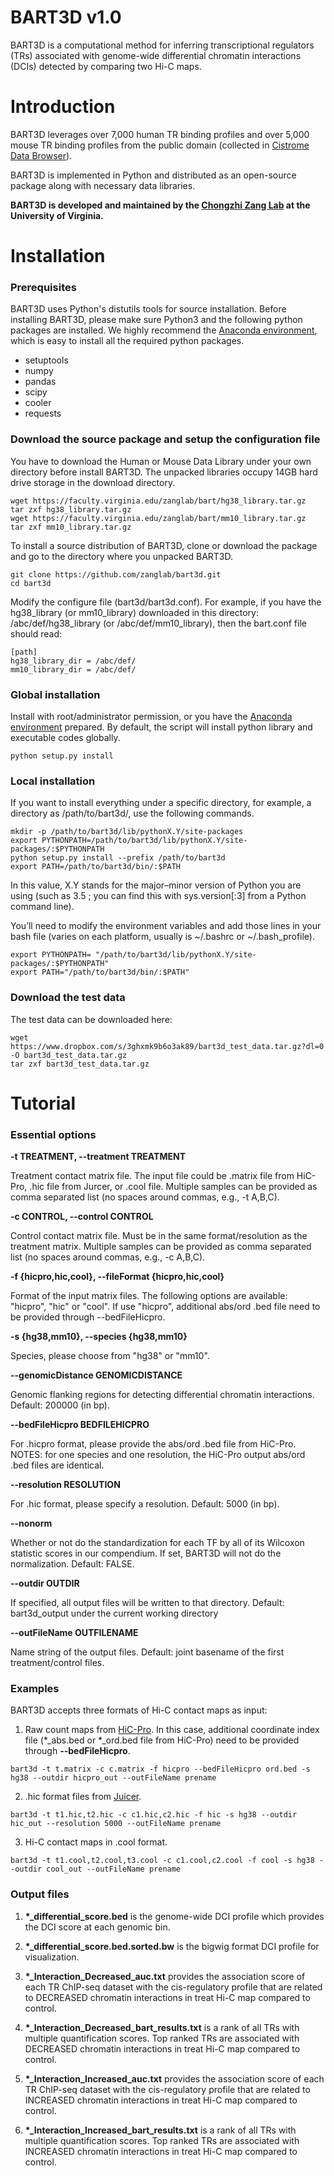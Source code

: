 
# BART3D v1.0

BART3D is a computational method for inferring transcriptional regulators (TRs) associated with genome-wide differential chromatin interactions (DCIs) detected by comparing two Hi-C maps.

# Introduction

BART3D leverages over 7,000 human TR binding profiles and over 5,000 mouse TR binding profiles from the public domain (collected in <a href="http://cistrome.org/db/">Cistrome Data Browser</a>).

BART3D is implemented in Python and distributed as an open-source package along with necessary data libraries.

**BART3D is developed and maintained by the <a href="https://faculty.virginia.edu/zanglab/">Chongzhi Zang Lab</a> at the University of Virginia.**


# Installation
### Prerequisites

BART3D uses Python's distutils tools for source installation. Before installing BART3D, please make sure Python3 and the following python packages are installed. We highly recommend the <a href="https://docs.anaconda.com/anaconda/install/">Anaconda environment</a>, which is easy to install all the required python packages.

- setuptools
- numpy
- pandas
- scipy
- cooler
- requests


### Download the source package and setup the configuration file

You have to download the Human or Mouse Data Library under your own directory before install BART3D. The unpacked libraries occupy 14GB hard drive storage in the download directory. 

```shell
wget https://faculty.virginia.edu/zanglab/bart/hg38_library.tar.gz
tar zxf hg38_library.tar.gz
wget https://faculty.virginia.edu/zanglab/bart/mm10_library.tar.gz
tar zxf mm10_library.tar.gz
```

To install a source distribution of BART3D, clone or download the package and go to the directory where you unpacked BART3D.

```shell
git clone https://github.com/zanglab/bart3d.git
cd bart3d
```

Modify the configure file (bart3d/bart3d.conf). For example, if you have the hg38_library (or mm10_library) downloaded in this directory: /abc/def/hg38_library (or /abc/def/mm10_library), then the bart.conf file should read:

```shell
[path]
hg38_library_dir = /abc/def/
mm10_library_dir = /abc/def/
```

### Global installation 
Install with root/administrator permission, or you have the <a href="https://docs.anaconda.com/anaconda/install/">Anaconda environment</a> prepared. By default, the script will install python library and executable codes globally.

```shell
python setup.py install
```

### Local installation 
If you want to install everything under a specific directory, for example, a directory as /path/to/bart3d/, use the following commands.

```shell
mkdir -p /path/to/bart3d/lib/pythonX.Y/site-packages 
export PYTHONPATH=/path/to/bart3d/lib/pythonX.Y/site-packages/:$PYTHONPATH 
python setup.py install --prefix /path/to/bart3d 
export PATH=/path/to/bart3d/bin/:$PATH
```

In this value, X.Y stands for the major–minor version of Python you are using (such as 3.5 ; you can find this with sys.version[:3] from a Python command line).

You’ll need to modify the environment variables and add those lines in your bash file (varies on each platform, usually is ~/.bashrc or ~/.bash_profile).

```shell
export PYTHONPATH= "/path/to/bart3d/lib/pythonX.Y/site-packages/:$PYTHONPATH"
export PATH="/path/to/bart3d/bin/:$PATH"
```


### Download the test data 
The test data can be downloaded here:

```shell
wget https://www.dropbox.com/s/3ghxmk9b6o3ak89/bart3d_test_data.tar.gz?dl=0 -O bart3d_test_data.tar.gz
tar zxf bart3d_test_data.tar.gz 
```


# Tutorial

### Essential options

**-t TREATMENT, --treatment TREATMENT**

Treatment contact matrix file. The input file could be
.matrix file from HiC-Pro, .hic file from Jurcer, or
.cool file. Multiple samples can be provided as comma
separated list (no spaces around commas, e.g., -t
A,B,C).

**-c CONTROL, --control CONTROL**

Control contact matrix file. Must be in the same
format/resolution as the treatment matrix. Multiple
samples can be provided as comma separated list (no
spaces around commas, e.g., -c A,B,C). 

**-f {hicpro,hic,cool}, --fileFormat {hicpro,hic,cool}**

Format of the input matrix files. The following
options are available: "hicpro", "hic" or "cool". If
use "hicpro", additional abs/ord .bed file need to be
provided through --bedFileHicpro.

**-s {hg38,mm10}, --species {hg38,mm10}**

Species, please choose from "hg38" or "mm10".

**--genomicDistance GENOMICDISTANCE**

Genomic flanking regions for detecting differential
chromatin interactions. Default: 200000 (in bp).

**--bedFileHicpro BEDFILEHICPRO**

For .hicpro format, please provide the abs/ord .bed
file from HiC-Pro. NOTES: for one species and one
resolution, the HiC-Pro output abs/ord .bed files are
identical.

**--resolution RESOLUTION**

For .hic format, please specify a resolution. Default:
5000 (in bp).

**--nonorm**              

Whether or not do the standardization for each TF by
all of its Wilcoxon statistic scores in our
compendium. If set, BART3D will not do the
normalization. Default: FALSE.

**--outdir OUTDIR**       

If specified, all output files will be written to that
directory. Default: bart3d_output under the current
working directory

**--outFileName OUTFILENAME**

Name string of the output files. Default: joint
basename of the first treatment/control files.


### Examples
              
BART3D accepts three formats of Hi-C contact maps as input:

1. Raw count maps from <a href="https://github.com/nservant/HiC-Pro">HiC-Pro</a>. In this case, additional coordinate index file (*_abs.bed or *_ord.bed file from HiC-Pro) need to be provided through **--bedFileHicpro**.
                        
```shell
bart3d -t t.matrix -c c.matrix -f hicpro --bedFileHicpro ord.bed -s hg38 --outdir hicpro_out --outFileName prename
```

2. .hic format files from <a href="https://github.com/aidenlab/juicer">Juicer</a>.

```shell
bart3d -t t1.hic,t2.hic -c c1.hic,c2.hic -f hic -s hg38 --outdir hic_out --resolution 5000 --outFileName prename
```

3. Hi-C contact maps in .cool format.

```shell
bart3d -t t1.cool,t2.cool,t3.cool -c c1.cool,c2.cool -f cool -s hg38 --outdir cool_out --outFileName prename
```
                      

### Output files

1. **\*_differential_score.bed**
is the genome-wide DCI profile which provides the DCI score at each genomic bin.

2. **\*_differential_score.bed.sorted.bw** 
is the bigwig format DCI profile for visualization.

3. **\*_Interaction_Decreased_auc.txt** 
provides the association score of each TR ChIP-seq dataset with the cis-regulatory profile that are related to DECREASED chromatin interactions in treat Hi-C map compared to control.

4. **\*_Interaction_Decreased_bart_results.txt** 
is a rank of all TRs with multiple quantification scores. Top ranked TRs are associated with DECREASED chromatin interactions in treat Hi-C map compared to control.

5. **\*_Interaction_Increased_auc.txt** 
provides the association score of each TR ChIP-seq dataset with the cis-regulatory profile that are related to INCREASED chromatin interactions in treat Hi-C map compared to control.

6. **\*_Interaction_Increased_bart_results.txt** 
is a rank of all TRs with multiple quantification scores. Top ranked TRs are associated with INCREASED chromatin interactions in treat Hi-C map compared to control.



<!-- 
# Citation

If you use BART in your data analysis, please cite: 

<a href="https://academic.oup.com/bioinformatics/advance-article-abstract/doi/10.1093/bioinformatics/bty194/4956015" target="_blank">BART: a transcription factor prediction tool with query gene sets or epigenomic profiles</a> <br>
Zhenjia Wang, Mete Civelek, Clint Miller, Nathan Sheffield, Michael J. Guertin, Chongzhi Zang. <i><b>Bioinformatics</b></i> 34, 2867–2869 (2018)
 -->

<!---
If you use "geneset" mode, please also cite:
<a href="http://genome.cshlp.org/content/26/10/1417" target="_blank">Modeling cis-regulation with a compendium of genome-wide histone H3K27ac profiles</a> <br>
Su Wang, Chongzhi Zang, Tengfei Xiao, Jingyu Fan, Shenglin Mei, Qian Qin, Qiu Wu, Xujuan Li, Kexin Xu, Housheng Hansen He, Myles Brown, Clifford A. Meyer, X. Shirley Liu. <i><b>Genome Research</b></i> 26, 1417–1429 (2016)
-->



